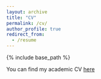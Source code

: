 ```yaml
---
layout: archive
title: "CV"
permalink: /cv/
author_profile: true
redirect_from:
  - /resume
---
```


{% include base_path %}

You can find my academic CV [here](https://drewspringham.github.io/AcademicCV.pdf)
